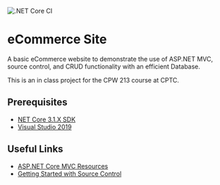 ![.NET Core CI](https://github.com/sebshev/eCommerceSite/workflows/.NET%20Core%20CI/badge.svg)

# eCommerce Site
A basic eCommerce website to demonstrate the use of ASP.NET MVC, source control, and CRUD functionality with an efficient Database.

This is an in class project for the CPW 213 course at CPTC.

## Prerequisites
- [NET Core 3.1.X SDK](https://dotnet.microsoft.com/download)
- [Visual Studio 2019](https://visualstudio.microsoft.com/)

## Useful Links
- [ASP.NET Core MVC Resources](https://docs.microsoft.com/en-us/aspnet/mvc/overview/getting-started/recommended-resources-for-mvc)
- [Getting Started with Source Control](https://docs.microsoft.com/en-us/visualstudio/ide/git-with-visual-studio?view=vs-2019)
